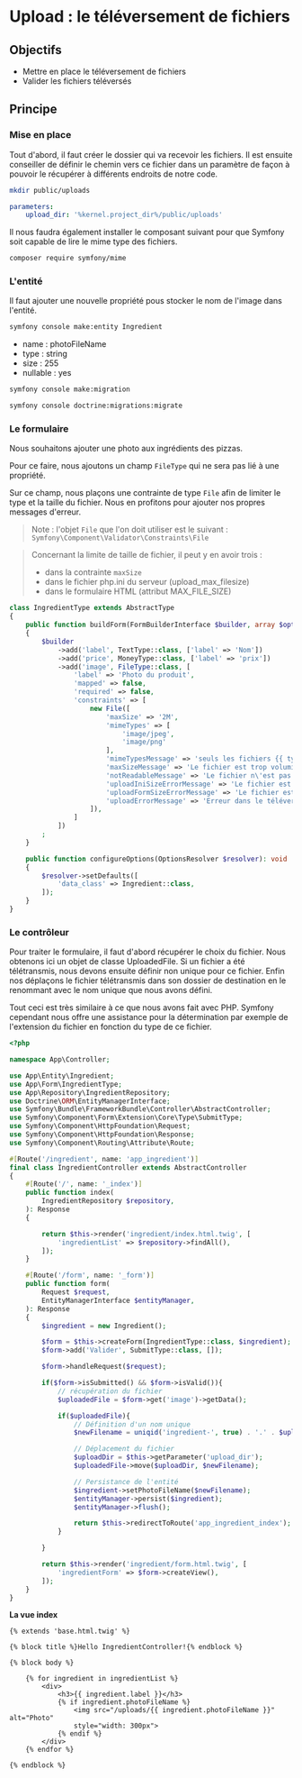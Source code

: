 # Upload : le téléversement de fichiers

## Objectifs

- Mettre en place le téléversement de fichiers
- Valider les fichiers téléversés


## Principe

### Mise en place

Tout d'abord, il faut créer le dossier qui va recevoir les fichiers. Il est ensuite conseiller de définir le chemin vers ce fichier dans un paramètre de façon à pouvoir le récupérer à différents endroits de notre code.

```bash
mkdir public/uploads
```

```yaml
parameters:
    upload_dir: '%kernel.project_dir%/public/uploads'
```

Il nous faudra également installer le composant suivant pour que Symfony soit capable de lire le mime type des fichiers.

```bash
composer require symfony/mime
```

### L'entité

Il faut ajouter une nouvelle propriété pous stocker le nom de l'image dans l'entité.

```bash
symfony console make:entity Ingredient
```

- name : photoFileName
- type : string
- size : 255
- nullable : yes

```bash
symfony console make:migration
```

```bash
symfony console doctrine:migrations:migrate
```

### Le formulaire

Nous souhaitons ajouter une photo aux ingrédients des pizzas. 

Pour ce faire, nous ajoutons un champ `FileType` qui ne sera pas lié à une propriété.

Sur ce champ, nous plaçons une contrainte de type `File` afin de limiter le type et la taille du fichier. Nous en profitons pour ajouter nos propres messages d'erreur. 

> Note : l'objet `File` que l'on doit utiliser est le suivant :
> `Symfony\Component\Validator\Constraints\File`

> Concernant la limite de taille de fichier, il peut y en avoir trois :
> - dans la contrainte `maxSize`
> - dans le fichier php.ini du serveur (upload_max_filesize)
> - dans le formulaire HTML (attribut MAX_FILE_SIZE)

```php
class IngredientType extends AbstractType
{
    public function buildForm(FormBuilderInterface $builder, array $options): void
    {
        $builder
            ->add('label', TextType::class, ['label' => 'Nom'])
            ->add('price', MoneyType::class, ['label' => 'prix'])
            ->add('image', FileType::class, [
                'label' => 'Photo du produit',
                'mapped' => false,
                'required' => false,
                'constraints' => [
                    new File([
                        'maxSize' => '2M',
                        'mimeTypes' => [
                            'image/jpeg',
                            'image/png'
                        ],
                        'mimeTypesMessage' => 'seuls les fichiers {{ types }} sont autorisés',
                        'maxSizeMessage' => 'Le fichier est trop volumineux {{ limit }} {{ suffix }} maximum.',
                        'notReadableMessage' => 'Le fichier n\'est pas accessible en lecture.',
                        'uploadIniSizeErrorMessage' => 'Le fichier est trop volumineux.',
                        'uploadFormSizeErrorMessage' => 'Le fichier est trop volumineux.',
                        'uploadErrorMessage' => 'Erreur dans le téléversement du fichier.'
                    ]),
                ]
            ])
        ;
    }

    public function configureOptions(OptionsResolver $resolver): void
    {
        $resolver->setDefaults([
            'data_class' => Ingredient::class,
        ]);
    }
}
```

### Le contrôleur

Pour traiter le formulaire, il faut d'abord récupérer le choix du fichier. Nous obtenons ici un objet de classe UploadedFile. Si un fichier a été télétransmis, nous devons ensuite définir non unique pour ce fichier. Enfin nos déplaçons le fichier télétransmis dans son dossier de destination en le renommant avec le nom unique que nous avons défini.

Tout ceci est très similaire à ce que nous avons fait avec PHP. Symfony cependant nous offre une assistance pour la détermination par exemple de l'extension du fichier en fonction du type de ce fichier.

```php
<?php

namespace App\Controller;

use App\Entity\Ingredient;
use App\Form\IngredientType;
use App\Repository\IngredientRepository;
use Doctrine\ORM\EntityManagerInterface;
use Symfony\Bundle\FrameworkBundle\Controller\AbstractController;
use Symfony\Component\Form\Extension\Core\Type\SubmitType;
use Symfony\Component\HttpFoundation\Request;
use Symfony\Component\HttpFoundation\Response;
use Symfony\Component\Routing\Attribute\Route;

#[Route('/ingredient', name: 'app_ingredient')]
final class IngredientController extends AbstractController
{
    #[Route('/', name: '_index')]
    public function index(
        IngredientRepository $repository,
    ): Response
    {

        return $this->render('ingredient/index.html.twig', [
            'ingredientList' => $repository->findAll(),
        ]);
    }

    #[Route('/form', name: '_form')]
    public function form(
        Request $request,
        EntityManagerInterface $entityManager,
    ): Response
    {
        $ingredient = new Ingredient();

        $form = $this->createForm(IngredientType::class, $ingredient);
        $form->add('Valider', SubmitType::class, []);

        $form->handleRequest($request);

        if($form->isSubmitted() && $form->isValid()){
            // récupération du fichier
            $uploadedFile = $form->get('image')->getData();

            if($uploadedFile){
                // Définition d'un nom unique
                $newFilename = uniqid('ingredient-', true) . '.' . $uploadedFile->guessExtension();

                // Déplacement du fichier
                $uploadDir = $this->getParameter('upload_dir');
                $uploadedFile->move($uploadDir, $newFilename);

                // Persistance de l'entité
                $ingredient->setPhotoFileName($newFilename);
                $entityManager->persist($ingredient);
                $entityManager->flush();

                return $this->redirectToRoute('app_ingredient_index');
            }

        }

        return $this->render('ingredient/form.html.twig', [
            'ingredientForm' => $form->createView(),
        ]);
    }
}
```

**La vue index**

```twig
{% extends 'base.html.twig' %}

{% block title %}Hello IngredientController!{% endblock %}

{% block body %}

    {% for ingredient in ingredientList %}
        <div>
            <h3>{{ ingredient.label }}</h3>
            {% if ingredient.photoFileName %}
                <img src="/uploads/{{ ingredient.photoFileName }}" alt="Photo"
                style="width: 300px">
            {% endif %}
        </div>
    {% endfor %}

{% endblock %}
```